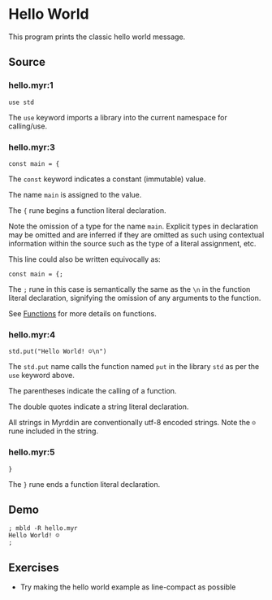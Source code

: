 # Hello World

This program prints the classic hello world message.

## Source

### hello.myr:1

	use std

The `use` keyword imports a library into the current namespace for calling/use.

### hello.myr:3

	const main = {

The `const` keyword indicates a constant (immutable) value.

The name `main` is assigned to the value.

The `{` rune begins a function literal declaration.

Note the omission of a type for the name `main`. Explicit types in declaration may be omitted and are inferred if they are omitted as such using contextual information within the source such as the type of a literal assignment, etc.

This line could also be written equivocally as:

	const main = {;

The `;` rune in this case is semantically the same as the `\n` in the function literal declaration, signifying the omission of any arguments to the function.

See [Functions](../Functions) for more details on functions.

### hello.myr:4

	std.put("Hello World! ☺\n")

The `std.put` name calls the function named `put` in the library `std` as per the `use` keyword above.

The parentheses indicate the calling of a function.

The double quotes indicate a string literal declaration.

All strings in Myrddin are conventionally utf-8 encoded strings. Note the `☺` rune included in the string.

### hello.myr:5

	}

The `}` rune ends a function literal declaration.

## Demo

	; mbld -R hello.myr
	Hello World! ☺
	;

## Exercises

- Try making the hello world example as line-compact as possible

